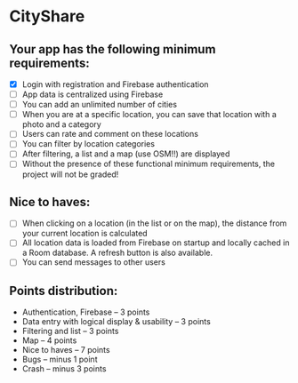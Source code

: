 # CityShare
## Your app has the following minimum requirements:

- [x] Login with registration and Firebase authentication
- [ ] App data is centralized using Firebase
- [ ] You can add an unlimited number of cities
- [ ] When you are at a specific location, you can save that location with a photo and a category
- [ ] Users can rate and comment on these locations
- [ ] You can filter by location categories
- [ ] After filtering, a list and a map (use OSM!!) are displayed
- [ ] Without the presence of these functional minimum requirements, the project will not be graded!

## Nice to haves:
- [ ] When clicking on a location (in the list or on the map), the distance from your current location is calculated
- [ ] All location data is loaded from Firebase on startup and locally cached in a Room database. A refresh button is also available.
- [ ] You can send messages to other users

## Points distribution:
* Authentication, Firebase – 3 points
* Data entry with logical display & usability – 3 points
* Filtering and list – 3 points
* Map – 4 points
* Nice to haves – 7 points
* Bugs – minus 1 point
* Crash – minus 3 points
